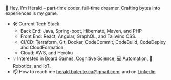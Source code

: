 👋 Hey, I'm Herald – part-time coder, full-time dreamer. Crafting bytes into experiences is my game. 
- 🛠️ Current Tech Stack: 
  - Back End: Java, Spring-boot, Hibernate, Maven, and PHP
  - Front End: React, Angular, GraphQL, and Tailwind CSS.
  - CI/CD: Terraform, Git, Docker, CodeCommit, CodeBuild, CodeDeploy and CloudFormation
  - Cloud: AWS, and Heroku
- 💡 Interested in Board Games, Cognitive Science, 💻 Automation, :robot: Robotics, and IoT.
- 📫 How to reach me herald.balerite.ca@gmail.com, and on [Linkedin](https://www.linkedin.com/in/heraldbalerite/)


<!---
heralddsb/heralddsb is a ✨ special ✨ repository because its `README.md` (this file) appears on your GitHub profile.
You can click the Preview link to take a look at your changes.
--->
